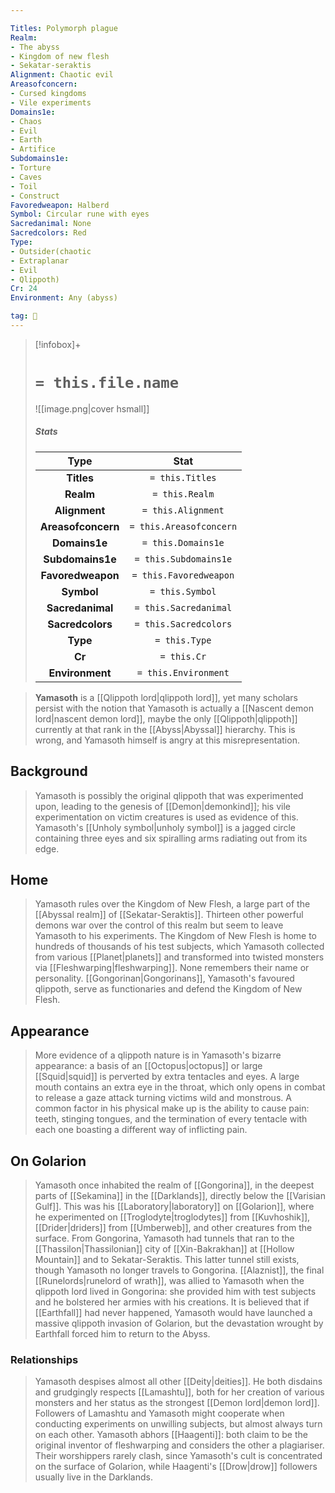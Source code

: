 ```yaml
---

Titles: Polymorph plague
Realm:
- The abyss
- Kingdom of new flesh
- Sekatar-seraktis
Alignment: Chaotic evil
Areasofconcern:
- Cursed kingdoms
- Vile experiments
Domains1e:
- Chaos
- Evil
- Earth
- Artifice
Subdomains1e:
- Torture
- Caves
- Toil
- Construct
Favoredweapon: Halberd
Symbol: Circular rune with eyes
Sacredanimal: None
Sacredcolors: Red
Type:
- Outsider(chaotic
- Extraplanar
- Evil
- Qlippoth)
Cr: 24
Environment: Any (abyss)

tag: 🙏
---
```


> [!infobox]+
> #  `= this.file.name`
> ![[image.png|cover hsmall]]
> ##### Stats
> Type | Stat |
> :---:|:---:|
> **Titles** | `= this.Titles` |
> **Realm** | `= this.Realm` |
> **Alignment** | `= this.Alignment` |
> **Areasofconcern** | `= this.Areasofconcern` |
> **Domains1e** | `= this.Domains1e` |
> **Subdomains1e** | `= this.Subdomains1e` |
> **Favoredweapon** | `= this.Favoredweapon` |
> **Symbol** | `= this.Symbol` |
> **Sacredanimal** | `= this.Sacredanimal` |
> **Sacredcolors** | `= this.Sacredcolors` |
> **Type** | `= this.Type` |
> **Cr** | `= this.Cr` |
> **Environment** | `= this.Environment` |



> **Yamasoth** is a [[Qlippoth lord|qlippoth lord]], yet many scholars persist with the notion that Yamasoth is actually a [[Nascent demon lord|nascent demon lord]], maybe the only [[Qlippoth|qlippoth]] currently at that rank in the [[Abyss|Abyssal]] hierarchy. This is wrong, and Yamasoth himself is angry at this misrepresentation.



## Background

> Yamasoth is possibly the original qlippoth that was experimented upon, leading to the genesis of [[Demon|demonkind]]; his vile experimentation on victim creatures is used as evidence of this.
> Yamasoth's [[Unholy symbol|unholy symbol]] is a jagged circle containing three eyes and six spiralling arms radiating out from its edge.


## Home

> Yamasoth rules over the Kingdom of New Flesh, a large part of the [[Abyssal realm]] of [[Sekatar-Seraktis]]. Thirteen other powerful demons war over the control of this realm but seem to leave Yamasoth to his experiments.
> The Kingdom of New Flesh is home to hundreds of thousands of his test subjects, which Yamasoth collected from various [[Planet|planets]] and transformed into twisted monsters via [[Fleshwarping|fleshwarping]]. None remembers their name or personality. [[Gongorinan|Gongorinans]], Yamasoth's favoured qlippoth, serve as functionaries and defend the Kingdom of New Flesh.


## Appearance

> More evidence of a qlippoth nature is in Yamasoth's bizarre appearance: a basis of an [[Octopus|octopus]] or large [[Squid|squid]] is perverted by extra tentacles and eyes. A large mouth contains an extra eye in the throat, which only opens in combat to release a gaze attack turning victims wild and monstrous. A common factor in his physical make up is the ability to cause pain: teeth, stinging tongues, and the termination of every tentacle with each one boasting a different way of inflicting pain.


## On Golarion

> Yamasoth once inhabited the realm of [[Gongorina]], in the deepest parts of [[Sekamina]] in the [[Darklands]], directly below the [[Varisian Gulf]]. This was his [[Laboratory|laboratory]] on [[Golarion]], where he experimented on [[Troglodyte|troglodytes]] from [[Kuvhoshik]], [[Drider|driders]] from [[Umberweb]], and other creatures from the surface. From Gongorina, Yamasoth had tunnels that ran to the [[Thassilon|Thassilonian]] city of [[Xin-Bakrakhan]] at [[Hollow Mountain]] and to Sekatar-Seraktis. This latter tunnel still exists, though Yamasoth no longer travels to Gongorina. [[Alaznist]], the final [[Runelords|runelord of wrath]], was allied to Yamasoth when the qlippoth lord lived in Gongorina: she provided him with test subjects and he bolstered her armies with his creations. It is believed that if [[Earthfall]] had never happened, Yamasoth would have launched a massive qlippoth invasion of Golarion, but the devastation wrought by Earthfall forced him to return to the Abyss.


### Relationships

> Yamasoth despises almost all other [[Deity|deities]]. He both disdains and grudgingly respects [[Lamashtu]], both for her creation of various monsters and her status as the strongest [[Demon lord|demon lord]]. Followers of Lamashtu and Yamasoth might cooperate when conducting experiments on unwilling subjects, but almost always turn on each other.
> Yamasoth abhors [[Haagenti]]: both claim to be the original inventor of fleshwarping and considers the other a plagiariser. Their worshippers rarely clash, since Yamasoth's cult is concentrated on the surface of Golarion, while Haagenti's [[Drow|drow]] followers usually live in the Darklands.








